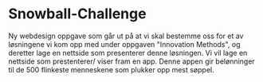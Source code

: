 # Snowball-Challenge
Ny webdesign oppgave som går ut på at vi skal bestemme oss for et av løsningene vi kom opp med under oppgaven "Innovation Methods", og deretter lage en nettside som presenterer denne løsningen. 
Vi vil lage en nettside som prestenterer/ viser fram en app. Denne appen gir belønninger til de 500 flinkeste menneskene som plukker opp mest søppel. 
